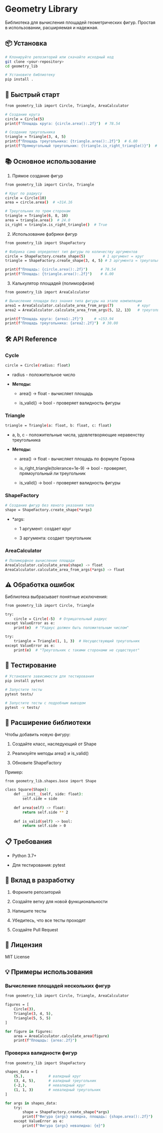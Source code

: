 # Geometry Library

Библиотека для вычисления площадей геометрических фигур. Простая в использовании, расширяемая и надежная.

## 📦 Установка
```bash
# Клонируйте репозиторий или скачайте исходный код
git clone <your-repository>
cd geometry_lib

# Установите библиотеку
pip install .
```

## 🚀 Быстрый старт
```bash
from geometry_lib import Circle, Triangle, AreaCalculator

# Создание круга
circle = Circle(5)
print(f"Площадь круга: {circle.area():.2f}")  # 78.54

# Создание треугольника
triangle = Triangle(3, 4, 5)
print(f"Площадь треугольника: {triangle.area():.2f}")  # 6.00
print(f"Прямоугольный треугольник: {triangle.is_right_triangle()}")  # True
```
## 📚 Основное использование
1. Прямое создание фигур
```bash
from geometry_lib import Circle, Triangle

# Круг по радиусу
circle = Circle(10)
area = circle.area()  # ≈314.16

# Треугольник по трем сторонам
triangle = Triangle(6, 8, 10)
area = triangle.area()  # 24.0
is_right = triangle.is_right_triangle()  # True
```
2. Использование фабрики фигур
```bash
from geometry_lib import ShapeFactory

# Фабрика сама определяет тип фигуры по количеству аргументов
circle = ShapeFactory.create_shape(5)        # 1 аргумент = круг
triangle = ShapeFactory.create_shape(3, 4, 5) # 3 аргумента = треугольник

print(f"Площадь: {circle.area():.2f}")      # 78.54
print(f"Площадь: {triangle.area():.2f}")    # 6.00
```
3. Калькулятор площадей (полиморфизм)
```bash
from geometry_lib import AreaCalculator

# Вычисление площади без знания типа фигуры на этапе компиляции
area1 = AreaCalculator.calculate_area_from_args(7)           # круг
area2 = AreaCalculator.calculate_area_from_args(5, 12, 13)   # треугольник

print(f"Площадь круга: {area1:.2f}")     # ≈153.94
print(f"Площадь треугольника: {area2:.2f}")  # 30.00
```

## 🛠 API Reference
### Cycle
```bash
circle = Circle(radius: float)
```
* radius - положительное число

* **Методы:**

  * area() -> float - вычисляет площадь

  * is_valid() -> bool - проверяет валидность фигуры

### Triangle
```bash
triangle = Triangle(a: float, b: float, c: float)
```
* a, b, c - положительные числа, удовлетворяющие неравенству треугольника

* **Методы:**

  * area() -> float - вычисляет площадь по формуле Герона

  * is_right_triangle(tolerance=1e-9) -> bool - проверяет, прямоугольный ли треугольник

  * is_valid() -> bool - проверяет валидность фигуры

### ShapeFactory
```bash
# Создание фигур без явного указания типа
shape = ShapeFactory.create_shape(*args)
```
* *args:

  * 1 аргумент: создает круг

  * 3 аргумента: создает треугольник

### AreaCalculator
```bash
# Полиморфное вычисление площади
AreaCalculator.calculate_area(shape) -> float
AreaCalculator.calculate_area_from_args(*args) -> float
```

## ⚠️ Обработка ошибок
Библиотека выбрасывает понятные исключения:
```bash
from geometry_lib import Circle, Triangle

try:
    circle = Circle(-5)  # Отрицательный радиус
except ValueError as e:
    print(e)  # "Радиус должен быть положительным числом"

try:
    triangle = Triangle(1, 1, 3)  # Несуществующий треугольник
except ValueError as e:
    print(e)  # "Треугольник с такими сторонами не существует"
```

## 🧪 Тестирование
```bash
# Установите зависимости для тестирования
pip install pytest

# Запустите тесты
pytest tests/

# Запустите тесты с подробным выводом
pytest -v tests/
```

## 🔧 Расширение библиотеки
Чтобы добавить новую фигуру:

1. Создайте класс, наследующий от Shape

2. Реализуйте методы area() и is_valid()

3. Обновите ShapeFactory

Пример:
```bash
from geometry_lib.shapes.base import Shape

class Square(Shape):
    def __init__(self, side: float):
        self.side = side
    
    def area(self) -> float:
        return self.side ** 2
    
    def is_valid(self) -> bool:
        return self.side > 0
```

## 📋 Требования

* Python 3.7+

* Для тестирования: pytest

## 🤝 Вклад в разработку

1. Форкните репозиторий

2. Создайте ветку для новой функциональности

3. Напишите тесты

4. Убедитесь, что все тесты проходят

5. Создайте Pull Request

## 📄 Лицензия

MIT License

## 💡 Примеры использования

### Вычисление площадей нескольких фигур

```bash
from geometry_lib import Circle, Triangle, AreaCalculator

figures = [
    Circle(3),
    Triangle(3, 4, 5),
    Triangle(5, 5, 5)
]

for figure in figures:
    area = AreaCalculator.calculate_area(figure)
    print(f"Площадь: {area:.2f}")
```

### Проверка валидности фигур

```bash
from geometry_lib import ShapeFactory

shapes_data = [
    (5,),           # валидный круг
    (3, 4, 5),      # валидный треугольник  
    (-2,),          # невалидный круг
    (1, 1, 3)       # невалидный треугольник
]

for args in shapes_data:
    try:
        shape = ShapeFactory.create_shape(*args)
        print(f"Фигура {args} валидна, площадь: {shape.area():.2f}")
    except ValueError as e:
        print(f"Фигура {args} невалидна: {e}")
```

